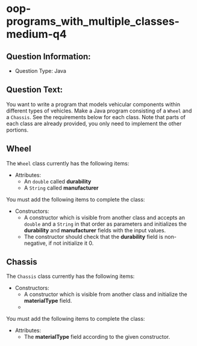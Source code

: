 # oop-programs_with_multiple_classes-medium-q4

## Question Information:

- Question Type: Java

## Question Text:

You want to write a program that models vehicular components within different types of vehicles. Make a Java program consisting of
a `Wheel` and a `Chassis`. See the requirements below for each class. Note that parts of each class are
already provided, you only need to implement the other portions.


## Wheel
The `Wheel` class currently has the following items:

- Attributes:
    - An `double` called **durability**
    - A `String` called **manufacturer**

You must add the following items to complete the class:

- Constructors:
    - A constructor which is visible from another class and accepts an `double` and a `String` in that order as parameters
      and initializes the **durability** and **manufacturer** fields with the input values.
    - The constructor should check that the **durability** field is non-negative, if not initialize it 0.

## Chassis

The `Chassis` class currently has the following items:

- Constructors:
    - A constructor which is visible from another class
      and initialize the **materialType** field. 
    - 
You must add the following items to complete the class:
- Attributes:
    - The  **materialType** field according to the given constructor.